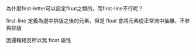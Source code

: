 為什麼first-letter可以設定float之類的，而first-line不行呢？

first-line 定義為選中排版之後的元素，但是 float 會將元素從正常流中抽離，不參與排版

因邏輯相反所以無 float 屬性
